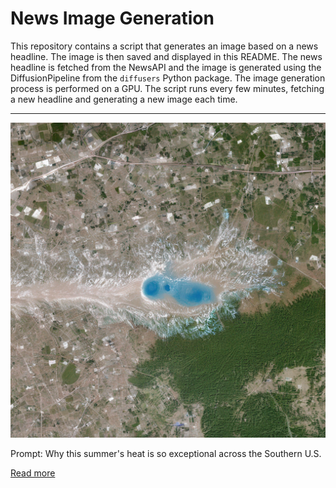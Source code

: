 # News Image Generation
This repository contains a script that generates an image based on a news headline. The image is then saved and displayed in this README.
The news headline is fetched from the NewsAPI and the image is generated using the DiffusionPipeline from the `diffusers` Python package. The image generation process is performed on a GPU.
The script runs every few minutes, fetching a new headline and generating a new image each time.

---

![Generated Image](image.png)

Prompt: Why this summer's heat is so exceptional across the Southern U.S.

[Read more](https://www.washingtonpost.com/weather/2023/07/21/us-heat-wave-heat-dome-climate/)